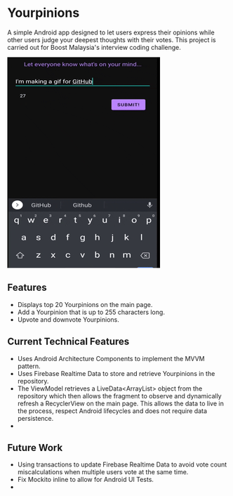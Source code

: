 # Yourpinions
A simple Android app designed to let users express their opinions while other users judge your deepest thoughts with their votes. This project is carried out for Boost Malaysia's interview coding challenge.

![](H1NRb3tq0F3eIkRc6f.gif)

## Features
* Displays top 20 Yourpinions on the main page.
* Add a Yourpinion that is up to 255 characters long.
* Upvote and downvote Yourpinions.

## Current Technical Features
* Uses Android Architecture Components to implement the MVVM pattern.
* Uses Firebase Realtime Data to store and retrieve Yourpinions in the repository.
* The ViewModel retrieves a LiveData<ArrayList<Yourpinion>> object from the repository which then allows the fragment to observe and dynamically refresh a RecyclerView on the main page. This allows the data to live in the process, respect Android lifecycles and does not require data persistence.
* 
  
## Future Work
* Using transactions to update Firebase Realtime Data to avoid vote count miscalculations when multiple users vote at the same time.
* Fix Mockito inline to allow for Android UI Tests.
* 

